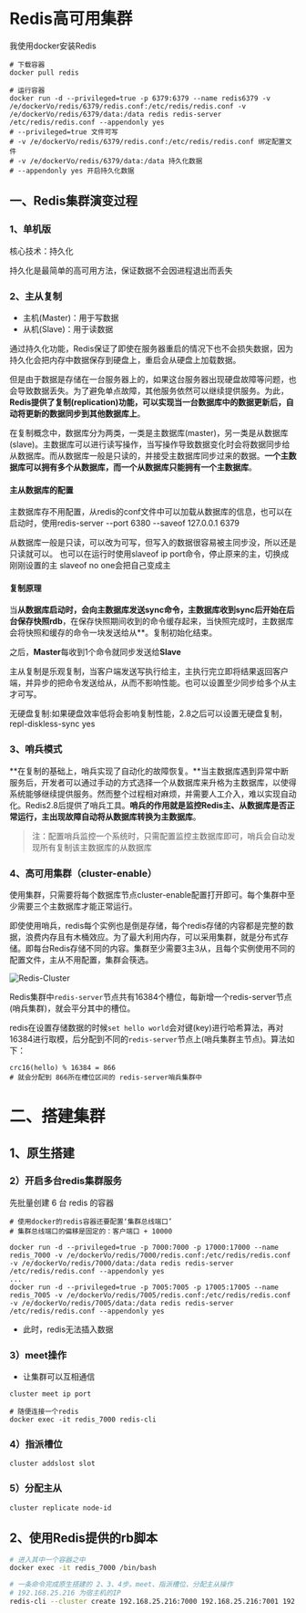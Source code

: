 # Redis高可用集群

我使用docker安装Redis

```shell
# 下载容器
docker pull redis

# 运行容器
docker run -d --privileged=true -p 6379:6379 --name redis6379 -v /e/dockerVo/redis/6379/redis.conf:/etc/redis/redis.conf -v /e/dockerVo/redis/6379/data:/data redis redis-server /etc/redis/redis.conf --appendonly yes
# --privileged=true 文件可写
# -v /e/dockerVo/redis/6379/redis.conf:/etc/redis/redis.conf 绑定配置文件
# -v /e/dockerVo/redis/6379/data:/data 持久化数据
# --appendonly yes 开启持久化数据
```

## 一、Redis集群演变过程

### 1、单机版

核心技术：持久化

持久化是最简单的高可用方法，保证数据不会因进程退出而丢失

### 2、主从复制

* 主机(Master)：用于写数据
* 从机(Slave)：用于读数据

通过持久化功能，Redis保证了即使在服务器重启的情况下也不会损失数据，因为持久化会把内存中数据保存到硬盘上，重启会从硬盘上加载数据。

但是由于数据是存储在一台服务器上的，如果这台服务器出现硬盘故障等问题，也会导致数据丢失。为了避免单点故障，其他服务依然可以继续提供服务。为此，**Redis提供了复制(replication)功能，可以实现当一台数据库中的数据更新后，自动将更新的数据同步到其他数据库上**。

在复制概念中，数据库分为两类，一类是主数据库(master)，另一类是从数据库(slave)。主数据库可以进行读写操作，当写操作导致数据变化时会将数据同步给从数据库。而从数据库一般是只读的，并接受主数据库同步过来的数据。**一个主数据库可以拥有多个从数据库，而一个从数据库只能拥有一个主数据库**。

#### 主从数据库的配置

主数据库存不用配置，从redis的conf文件中可以加载从数据库的信息，也可以在启动时，使用redis-server --port 6380 --saveof 127.0.0.1 6379

从数据库一般是只读，可以改为可写，但写入的数据很容易被主同步没，所以还是只读就可以。 也可以在运行时使用slaveof ip port命令，停止原来的主，切换成刚刚设置的主  slaveof no one会把自己变成主

#### 复制原理

当**从数据库启动时，会向主数据库发送sync命令，主数据库收到sync后开始在后台保存快照rdb**，在保存快照期间收到的命令缓存起来，当快照完成时，主数据库会将快照和缓存的命令一块发送给从\*\*。复制初始化结束。

之后，**Master**每收到1个命令就同步发送给**Slave**

主从复制是乐观复制，当客户端发送写执行给主，主执行完立即将结果返回客户端，并异步的把命令发送给从，从而不影响性能。也可以设置至少同步给多个从主才可写。

无硬盘复制:如果硬盘效率低将会影响复制性能，2.8之后可以设置无硬盘复制，repl-diskless-sync yes

### 3、哨兵模式

**在复制的基础上，哨兵实现了自动化的故障恢复。**当主数据库遇到异常中断服务后，开发者可以通过手动的方式选择一个从数据库来升格为主数据库，以使得系统能够继续提供服务。然而整个过程相对麻烦，并需要人工介入，难以实现自动化。Redis2.8后提供了哨兵工具。**哨兵的作用就是监控Redis主、从数据库是否正常运行，主出现故障自动将从数据库转换为主数据库**。

> 注：配置哨兵监控一个系统时，只需配置监控主数据库即可，哨兵会自动发现所有复制该主数据库的从数据库

### 4、高可用集群（cluster-enable）

使用集群，只需要将每个数据库节点cluster-enable配置打开即可。每个集群中至少需要三个主数据库才能正常运行。

即使使用哨兵，redis每个实例也是倒是存储，每个redis存储的内容都是完整的数据，浪费内存且有木桶效应。为了最大利用内存，可以采用集群，就是分布式存储。即每台Redis存储不同的内容。集群至少需要3主3从，且每个实例使用不同的配置文件，主从不用配置，集群会筷选。

![Redis-Cluster](/img/2dd7642c44ea16545905a50d18e2d51.png)

Redis集群中`redis-server`节点共有16384个槽位，每新增一个redis-server节点(哨兵集群)，就会平分其中的槽位。

redis在设置存储数据的时候`set hello world`会对键(key)进行哈希算法，再对16384进行取模，后分配到不同的`redis-server`节点上(哨兵集群主节点)。算法如下：

```shell
crc16(hello) % 16384 = 866
# 就会分配到 866所在槽位区间的 redis-server哨兵集群中
```

# 二、搭建集群

## 1、原生搭建

### 2）开启多台redis集群服务

先批量创建 6 台 redis 的容器

```shell
# 使用docker的redis容器还要配置‘集群总线端口’
# 集群总线端口的偏移是固定的：客户端口 + 10000

docker run -d --privileged=true -p 7000:7000 -p 17000:17000 --name redis_7000 -v /e/dockerVo/redis/7000/redis.conf:/etc/redis/redis.conf -v /e/dockerVo/redis/7000/data:/data redis redis-server /etc/redis/redis.conf --appendonly yes
...
docker run -d --privileged=true -p 7005:7005 -p 17005:17005 --name redis_7005 -v /e/dockerVo/redis/7005/redis.conf:/etc/redis/redis.conf -v /e/dockerVo/redis/7005/data:/data redis redis-server /etc/redis/redis.conf --appendonly yes
```

* 此时，redis无法插入数据

### 3）meet操作

* 让集群可以互相通信

`cluster meet ip port`

```
# 随便连接一个redis
docker exec -it redis_7000 redis-cli
```

### 4）指派槽位

```
cluster addslost slot
```

### 5）分配主从

```
cluster replicate node-id
```

## 2、使用Redis提供的rb脚本

```sh
# 进入其中一个容器之中
docker exec -it redis_7000 /bin/bash

# 一条命令完成原生搭建的 2、3、4步。meet、指派槽位、分配主从操作
# 192.168.25.216 为宿主机的IP
redis-cli --cluster create 192.168.25.216:7000 192.168.25.216:7001 192.168.25.216:7002 192.168.25.216:7003 192.168.25.216:7004 192.168.25.216:7005 --cluster-replicas 1

```

